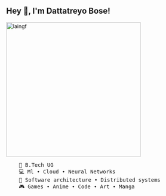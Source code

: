 ## Hey 👋, I'm Dattatreyo Bose!
<img src="https://github.com/Dattatreyo/Dattatreyo/assets/lain.gif" width="360px" alt="laingf"/>
<pre>
    💼 B.Tech UG
    💻 Ml • Cloud • Neural Networks
    📖 Software architecture • Distributed systems
    🎮 Games • Anime • Code • Art • Manga
</pre>

